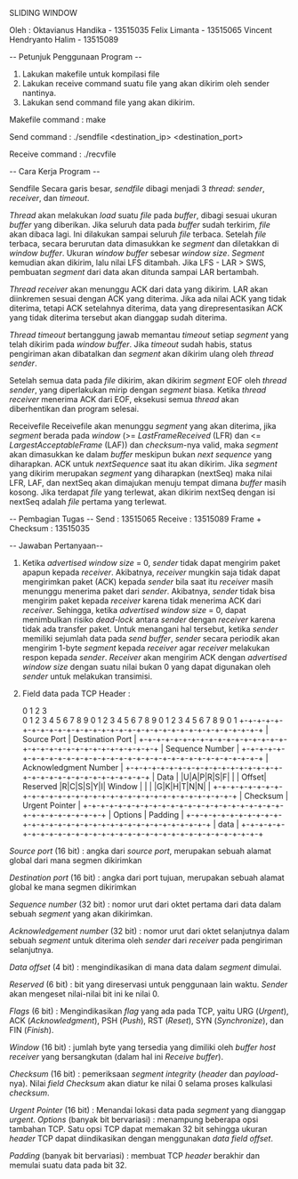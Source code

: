 SLIDING WINDOW

Oleh :
Oktavianus Handika - 13515035
Felix Limanta - 13515065
Vincent Hendryanto Halim - 13515089

-- Petunjuk Penggunaan Program --
1. Lakukan makefile untuk kompilasi file
2. Lakukan receive command suatu file yang akan dikirim oleh sender nantinya.
3. Lakukan send command file yang akan dikirim.

Makefile command :
make

Send command :
./sendfile <filename> <windowsize> <buffersize> <destination_ip> <destination_port>

Receive command :
./recvfile <filename> <windowsize> <buffersize> <port>


-- Cara Kerja Program --

Sendfile
Secara garis besar, *sendfile* dibagi menjadi 3 *thread*: *sender*, *receiver*, dan *timeout*.

*Thread* akan melakukan *load* suatu *file* pada *buffer*, dibagi sesuai ukuran *buffer* yang diberikan. Jika seluruh data pada *buffer* sudah terkirim, *file* akan dibaca lagi. Ini dilakukan sampai seluruh *file* terbaca. Setelah *file* terbaca, secara berurutan data dimasukkan ke *segment* dan diletakkan di *window buffer*. Ukuran *window buffer* sebesar *window size*. *Segment* kemudian akan dikirim, lalu nilai LFS ditambah. Jika LFS - LAR > SWS, pembuatan *segment* dari data akan ditunda sampai LAR bertambah.

*Thread receiver* akan menunggu ACK dari data yang dikirim. LAR akan diinkremen sesuai dengan ACK yang diterima. Jika ada nilai ACK yang tidak diterima, tetapi ACK setelahnya diterima, data yang direpresentasikan ACK yang tidak diterima tersebut akan dianggap sudah diterima.

*Thread timeout* bertanggung jawab memantau *timeout* setiap *segment* yang telah dikirim pada *window buffer*. Jika *timeout* sudah habis, status pengiriman akan dibatalkan dan *segment* akan dikirim ulang oleh *thread sender*.

Setelah semua data pada *file* dikirim, akan dikirim *segment* EOF oleh *thread sender*, yang diperlakukan mirip dengan *segment* biasa. Ketika *thread receiver* menerima ACK dari EOF, eksekusi semua *thread* akan diberhentikan dan program selesai.

Receivefile
Receivefile akan menunggu *segment* yang akan diterima, jika *segment* berada pada *window* (>= *LastFrameReceived* (LFR) dan <= *LargestAcceptableFrame* (LAF)) dan *checksum*-nya valid, maka *segment* akan dimasukkan ke dalam *buffer* meskipun bukan *next sequence* yang diharapkan. ACK untuk *nextSequence* saat itu akan dikirim.
Jika *segment* yang dikirim merupakan *segment* yang diharapkan (nextSeq) maka nilai LFR, LAF, dan nextSeq akan dimajukan menuju tempat dimana *buffer* masih kosong.
Jika terdapat *file* yang terlewat, akan dikirim nextSeq dengan isi nextSeq adalah *file* pertama yang terlewat.

-- Pembagian Tugas --
Send : 13515065
Receive : 13515089
Frame + Checksum : 13515035


-- Jawaban Pertanyaan--

1. Ketika *advertised window size* = 0, *sender* tidak dapat mengirim paket apapun kepada *receiver*. Akibatnya, *receiver* mungkin saja tidak dapat mengirimkan paket (ACK) kepada *sender* bila saat itu *receiver* masih menunggu menerima paket dari *sender*. Akibatnya, *sender* tidak bisa mengirim paket kepada *receiver* karena tidak menerima ACK dari *receiver*. Sehingga, ketika *advertised window size* = 0, dapat menimbulkan risiko *dead-lock* antara *sender* dengan *receiver* karena tidak ada transfer paket.
Untuk menangani hal tersebut, ketika *sender* memiliki sejumlah data pada *send buffer*, *sender* secara periodik akan mengirim 1-byte *segment* kepada *receiver* agar *receiver* melakukan respon kepada *sender*. *Receiver* akan mengirim ACK dengan *advertised window size* dengan suatu nilai bukan 0 yang dapat digunakan oleh *sender* untuk melakukan transimisi.

2. Field data pada TCP Header :

    0                   1                   2                   3   
    0 1 2 3 4 5 6 7 8 9 0 1 2 3 4 5 6 7 8 9 0 1 2 3 4 5 6 7 8 9 0 1 
   +-+-+-+-+-+-+-+-+-+-+-+-+-+-+-+-+-+-+-+-+-+-+-+-+-+-+-+-+-+-+-+-+
   |          Source Port          |       Destination Port        |
   +-+-+-+-+-+-+-+-+-+-+-+-+-+-+-+-+-+-+-+-+-+-+-+-+-+-+-+-+-+-+-+-+
   |                        Sequence Number                        |
   +-+-+-+-+-+-+-+-+-+-+-+-+-+-+-+-+-+-+-+-+-+-+-+-+-+-+-+-+-+-+-+-+
   |                    Acknowledgment Number                      |
   +-+-+-+-+-+-+-+-+-+-+-+-+-+-+-+-+-+-+-+-+-+-+-+-+-+-+-+-+-+-+-+-+
   |  Data |           |U|A|P|R|S|F|                               |
   | Offset| Reserved  |R|C|S|S|Y|I|            Window             |
   |       |           |G|K|H|T|N|N|                               |
   +-+-+-+-+-+-+-+-+-+-+-+-+-+-+-+-+-+-+-+-+-+-+-+-+-+-+-+-+-+-+-+-+
   |           Checksum            |         Urgent Pointer        |
   +-+-+-+-+-+-+-+-+-+-+-+-+-+-+-+-+-+-+-+-+-+-+-+-+-+-+-+-+-+-+-+-+
   |                    Options                    |    Padding    |
   +-+-+-+-+-+-+-+-+-+-+-+-+-+-+-+-+-+-+-+-+-+-+-+-+-+-+-+-+-+-+-+-+
   |                             data                              |
   +-+-+-+-+-+-+-+-+-+-+-+-+-+-+-+-+-+-+-+-+-+-+-+-+-+-+-+-+-+-+-+-+

*Source port* (16 bit) : angka dari *source port*, merupakan sebuah alamat global dari mana segmen dikirimkan

*Destination port* (16 bit) : angka dari port tujuan, merupakan sebuah alamat global ke mana segmen dikirimkan

*Sequence number* (32 bit) : nomor urut dari oktet pertama dari data dalam sebuah *segment* yang akan dikirimkan.

*Acknowledgement number* (32 bit) : nomor urut dari oktet selanjutnya dalam sebuah *segment* untuk diterima oleh *sender* dari *receiver* pada pengiriman selanjutnya.

*Data offset* (4 bit) : mengindikasikan di mana data dalam *segment* dimulai.

*Reserved* (6 bit) : bit yang direservasi untuk penggunaan lain waktu. *Sender* akan mengeset nilai-nilai bit ini ke nilai 0.

*Flags* (6 bit) : Mengindikasikan *flag* yang ada pada TCP, yaitu URG (*Urgent*), ACK (*Acknowledgment*), PSH (*Push*), RST (*Reset*), SYN (*Synchronize*), dan FIN (*Finish*).

*Window* (16 bit) : jumlah byte yang tersedia yang dimiliki oleh *buffer host receiver* yang bersangkutan (dalam hal ini *Receive buffer*).

*Checksum* (16 bit) : pemeriksaan *segment integrity* (*header* dan *payload*-nya). Nilai *field Checksum* akan diatur ke nilai 0 selama proses kalkulasi *checksum*.

*Urgent Pointer* (16 bit) : Menandai lokasi data pada *segment* yang dianggap *urgent*.
*Options* (banyak bit bervariasi) : menampung beberapa opsi tambahan TCP. Satu opsi TCP dapat memakan 32 bit sehingga ukuran *header* TCP dapat diindikasikan dengan menggunakan *data field offset*.

*Padding* (banyak bit bervariasi) : membuat TCP *header* berakhir dan memulai suatu data pada bit 32.